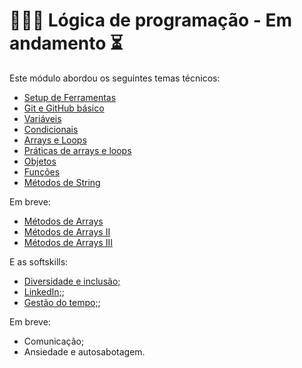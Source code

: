 # 👩🏼‍💻 Lógica de programação - Em andamento ⏳

Este módulo abordou os seguintes temas técnicos: 

- [Setup de Ferramentas](hello-world/) 
- [Git e GitHub básico](hello-world/) 
- [Variáveis](exercicios-backend-variaveis/)
- [Condicionais](exercicios-backend-condicionais/)
- [Arrays e Loops](exercicios-backend-arrays-loops/)
- [Práticas de arrays e loops](exercicios-backend-praticas/)
- [Objetos](exercicios-backend-objetos/)
- [Funções](exercicios-backend-funcoes/)
- [Métodos de String](exercicios-backend-metodos-strings/)

Em breve: 

- [Métodos de Arrays]()
- [Métodos de Arrays II]()
- [Métodos de Arrays III]()



E as softskills:

- [Diversidade e inclusão;](u1-logicaProgramação/carreiras/)
- [LinkedIn;](u1-logicaProgramação/carreiras/);
- [Gestão do tempo;](u1-logicaProgramação/carreiras/);

Em breve: 

- Comunicação;
- Ansiedade e autosabotagem.


